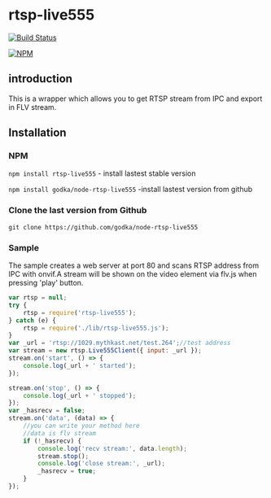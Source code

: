 # rtsp-live555

[![Build Status](https://travis-ci.org/godka/node-rtsp-live555.svg?branch=master)](https://travis-ci.org/godka/node-rtsp-live555)

[![NPM](https://nodei.co/npm/rtsp-live555.png)](https://nodei.co/npm/rtsp-live555/)

## introduction

This is a wrapper which allows you to get RTSP stream from IPC and export in FLV stream.

## Installation

### NPM

`npm install rtsp-live555` - install lastest stable version

`npm install godka/node-rtsp-live555` -install lastest version from github

### Clone the last version from Github
`git clone https://github.com/godka/node-rtsp-live555`

### Sample
The sample creates a web server at port 80 and scans RTSP address from IPC with onvif.A stream will be shown on the video element via flv.js when pressing 'play' button.

```javascript
var rtsp = null;
try {
    rtsp = require('rtsp-live555');
} catch (e) {
    rtsp = require('./lib/rtsp-live555.js');
}
var _url = 'rtsp://1029.mythkast.net/test.264';//test address
var stream = new rtsp.Live555Client({ input: _url });
stream.on('start', () => {
    console.log(_url + ' started');
});

stream.on('stop', () => {
    console.log(_url + ' stopped');
});
var _hasrecv = false;
stream.on('data', (data) => {
    //you can write your method here
    //data is flv stream
    if (!_hasrecv) {
        console.log('recv stream:', data.length);
        stream.stop();
        console.log('close stream:', _url);
        _hasrecv = true;
    }
});
```
